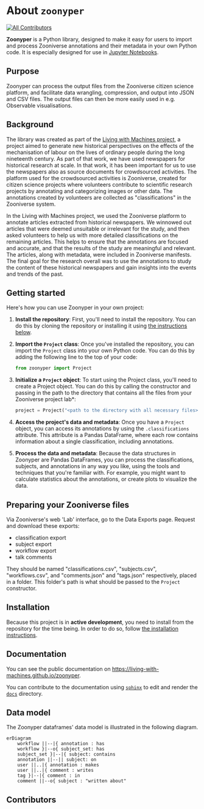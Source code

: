 # About `zoonyper`

[![All Contributors](https://img.shields.io/github/all-contributors/Living-with-machines/zoonyper?color=ee8449&style=flat-square)](#contributors)

**Zoonyper** is a Python library, designed to make it easy for users to import and process Zooniverse annotations and their metadata in your own Python code. It is especially designed for use in [Jupyter Notebooks](https://jupyter.org/).

## Purpose
Zoonyper can process the output files from the Zooniverse citizen science platform, and facilitate data wrangling, compression, and output into JSON and CSV files. The output files can then be more easily used in e.g. Observable visualisations.

## Background

The library was created as part of the [Living with Machines project](https://livingwithmachines.ac.uk), a project aimed to generate new historical perspectives on the effects of the mechanisation of labour on the lives of ordinary people during the long nineteenth century. As part of that work, we have used newspapers for historical research at scale. In that work, it has been important for us to use the newspapers also as source documents for crowdsourced activities. The platform used for the crowdsourced activities is Zooniverse, created for citizen science projects where volunteers contribute to scientific research projects by annotating and categorizing images or other data. The annotations created by volunteers are collected as "classifications" in the Zooniverse system.

In the Living with Machines project, we used the Zooniverse platform to annotate articles extracted from historical newspapers. We winnowed out articles that were deemed unsuitable or irrelevant for the study, and then asked volunteers to help us with more detailed classifications on the remaining articles. This helps to ensure that the annotations are focused and accurate, and that the results of the study are meaningful and relevant. The articles, along with metadata, were included in Zooniverse manifests. The final goal for the research overall was to use the annotations to study the content of these historical newspapers and gain insights into the events and trends of the past.

## Getting started

Here's how you can use Zoonyper in your own project:

1. **Install the repository**: First, you'll need to install the repository. You can do this by cloning the repository or installing it using [the instructions below](#installation).

2. **Import the `Project` class**: Once you've installed the repository, you can import the `Project` class into your own Python code. You can do this by adding the following line to the top of your code:

   ```py
   from zoonyper import Project
   ```

3. **Initialize a `Project` object**: To start using the Project class, you'll need to create a Project object. You can do this by calling the constructor and passing in the path to the directory that contains all the files from your Zooniverse project lab\*:

   ```py
   project = Project("<path to the directory with all necessary files>")
   ```

4. **Access the project's data and metadata**: Once you have a `Project` object, you can access its annotations by using the `.classifications` attribute. This attribute is a Pandas DataFrame, where each row contains information about a single classification, including annotations.

5. **Process the data and metadata**: Because the data structures in Zoonyper are Pandas DataFrames, you can process the classifications, subjects, and annotations in any way you like, using the tools and techniques that you're familiar with. For example, you might want to calculate statistics about the annotations, or create plots to visualize the data.

## Preparing your Zooniverse files

Via Zooniverse's web 'Lab' interface, go to the Data Exports page. Request and download these exports:

- classification export
- subject export
- workflow export
- talk comments

They should be named "classifications.csv", "subjects.csv", "workflows.csv", and "comments.json" and "tags.json" respectively, placed in a folder. This folder's path is what should be passed to the `Project` constructor.

## Installation

<!--
Installing through `pip`:

```sh
$ pip install zoonyper
```
-->

Because this project is in **active development**, you need to install from the repository for the time being. In order to do so, follow [the installation instructions](docs/source/installing.rst).

## Documentation

You can see the public documentation on https://living-with-machines.github.io/zoonyper.

You can contribute to the documentation using [`sphinx`](https://www.sphinx-doc.org/en/master/) to edit and render the [`docs`](docs) directory.

## Data model

The Zoonyper dataframes' data model is illustrated in the following diagram.

```mermaid
erDiagram
    workflow ||--|{ annotation : has
    workflow }|--o{ subject_set: has
    subject_set }|--|{ subject: contains
    annotation ||--|| subject: on
    user ||..|{ annotation : makes
    user ||..|{ comment : writes
    tag }|--|{ comment : in
    comment ||--o{ subject : "written about"
```

## Contributors

<!-- ALL-CONTRIBUTORS-LIST:START -->
<!-- prettier-ignore-start -->
<!-- markdownlint-disable -->

<!-- markdownlint-restore -->
<!-- prettier-ignore-end -->

<!-- ALL-CONTRIBUTORS-LIST:END -->
